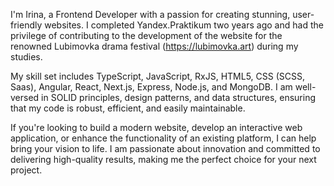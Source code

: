 
I'm Irina, a Frontend Developer with a passion for creating stunning, user-friendly websites. I completed Yandex.Praktikum two years ago and had the privilege of contributing to the development of the website for the renowned Lubimovka drama festival (https://lubimovka.art) during my studies.

My skill set includes TypeScript, JavaScript, RxJS, HTML5, CSS (SCSS, Saas), Angular, React, Next.js, Express, Node.js, and MongoDB. I am well-versed in SOLID principles, design patterns, and data structures, ensuring that my code is robust, efficient, and easily maintainable.

If you're looking to build a modern website, develop an interactive web application, or enhance the functionality of an existing platform, I can help bring your vision to life. I am passionate about innovation and committed to delivering high-quality results, making me the perfect choice for your next project.

<!--
[![Top Langs](https://github-readme-stats.vercel.app/api/top-langs/?username=in-the-garden&layout=compact)](https://github.com/anuraghazra/github-readme-stats)

**in-the-garden/in-the-garden** is a ✨ _special_ ✨ repository because its `README.md` (this file) appears on your GitHub profile.

Here are some ideas to get you started:

- 🔭 I’m currently working on ...
- 🌱 I’m currently learning ...
- 👯 I’m looking to collaborate on ...
- 🤔 I’m looking for help with ...
- 💬 Ask me about ...
- 📫 How to reach me: ...
- 😄 Pronouns: ...
- ⚡ Fun fact: ...
-->

